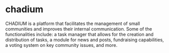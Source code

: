 # chadium
CHADIUM is a platform that facilitates the management of small communities and improves their internal communication. Some of the functionalities include: a task manager that allows for the creation and distribution of tasks, a module for news and posts, fundraising capabilities, a voting system on key community issues, and more.
